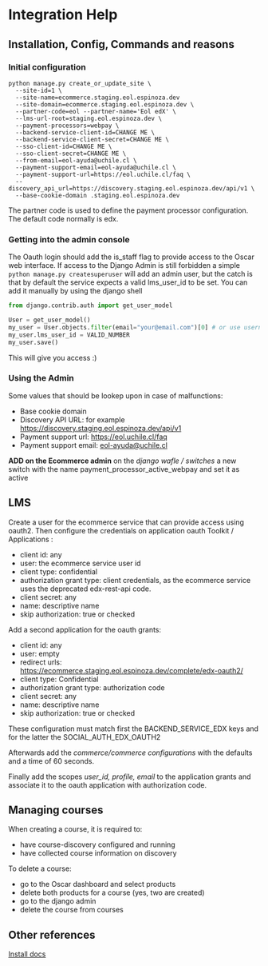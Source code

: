 # Integration Help

## Installation, Config, Commands and reasons

### Initial configuration
```
python manage.py create_or_update_site \
  --site-id=1 \
  --site-name=ecommerce.staging.eol.espinoza.dev
  --site-domain=ecommerce.staging.eol.espinoza.dev \
  --partner-code=eol --partner-name='Eol edX' \
  --lms-url-root=staging.eol.espinoza.dev \
  --payment-processors=webpay \
  --backend-service-client-id=CHANGE ME \
  --backend-service-client-secret=CHANGE ME \
  --sso-client-id=CHANGE ME \
  --sso-client-secret=CHANGE ME \
  --from-email=eol-ayuda@uchile.cl \
  --payment-support-email=eol-ayuda@uchile.cl \
  --payment-support-url=https://eol.uchile.cl/faq \
  --discovery_api_url=https://discovery.staging.eol.espinoza.dev/api/v1 \
  --base-cookie-domain .staging.eol.espinoza.dev
```

The partner code is used to define the payment processor configuration. The default code normally is edx.

### Getting into the admin console

The Oauth login should add the is_staff flag to provide access to the Oscar web interface.
If access to the Django Admin is still forbidden a simple 
```python manage.py createsuperuser```
will add an admin user, but the catch is that by default the service expects a valid lms_user_id to be set.
You can add it manually by using the django shell
```python 
from django.contrib.auth import get_user_model

User = get_user_model()
my_user = User.objects.filter(email="your@email.com")[0] # or use username
my_user.lms_user_id = VALID_NUMBER
my_user.save()
```
This will give you access :)

### Using the Admin

Some values that should be lookep upon in case of malfunctions:
- Base cookie domain
- Discovery API URL: for example https://discovery.staging.eol.espinoza.dev/api/v1
- Payment support url: https://eol.uchile.cl/faq
- Payment support email: eol-ayuda@uchile.cl

**ADD on the Ecommerce admin** on the *django wafle / switches* a new switch with the name payment_processor_active_webpay and set it as active 

## LMS

Create a user for the ecommerce service that can provide access using oauth2.
Then configure the credentials on application oauth Toolkit / Applications :
  - client id: any
  - user: the ecommerce service user id
  - client type: confidential
  - authorization grant type: client credentials, as the ecommerce service uses the deprecated edx-rest-api code.
  - client secret: any
  - name: descriptive name
  - skip authorization: true or checked

Add a second application for the oauth grants:
  - client id: any
  - user: empty
  - redirect urls: https://ecommerce.staging.eol.espinoza.dev/complete/edx-oauth2/
  - client type: Confidential
  - authorization grant type: authorization code
  - client secret: any
  - name: descriptive name
  - skip authorization: true or checked

These configuration must match first the BACKEND_SERVICE_EDX keys and for the latter the SOCIAL_AUTH_EDX_OAUTH2


Afterwards add the *commerce/commerce configurations* with the defaults and a time of 60 seconds.

Finally add the scopes *user_id, profile, email* to the application grants and associate it to the oauth application with authorization code.

## Managing courses

When creating a course, it is required to:
- have course-discovery configured and running
- have collected course information on discovery

To delete a course:
- go to the Oscar dashboard and select products
- delete both products for a course (yes, two are created)
- go to the django admin
- delete the course from courses

## Other references

[Install docs](https://github.com/edx/ecommerce/blob/5a3f18f91f36c7af461bfd52e7c21578c62d4912/docs/install_ecommerce.rst#configure-oauth)